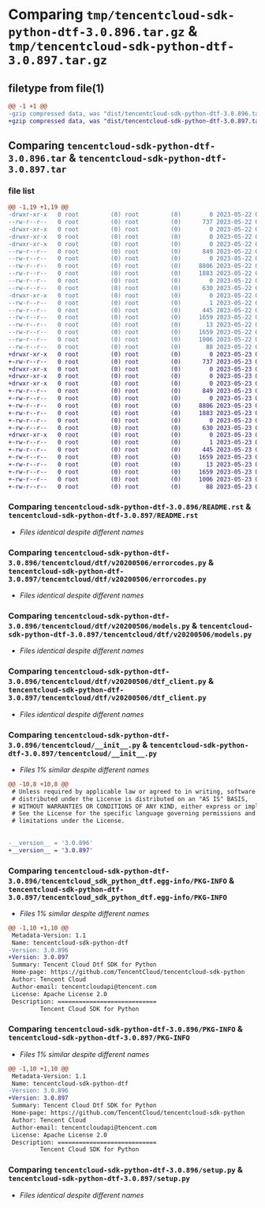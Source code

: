 # Comparing `tmp/tencentcloud-sdk-python-dtf-3.0.896.tar.gz` & `tmp/tencentcloud-sdk-python-dtf-3.0.897.tar.gz`

## filetype from file(1)

```diff
@@ -1 +1 @@
-gzip compressed data, was "dist/tencentcloud-sdk-python-dtf-3.0.896.tar", last modified: Mon May 22 00:21:51 2023, max compression
+gzip compressed data, was "dist/tencentcloud-sdk-python-dtf-3.0.897.tar", last modified: Tue May 23 02:21:21 2023, max compression
```

## Comparing `tencentcloud-sdk-python-dtf-3.0.896.tar` & `tencentcloud-sdk-python-dtf-3.0.897.tar`

### file list

```diff
@@ -1,19 +1,19 @@
-drwxr-xr-x   0 root         (0) root         (0)        0 2023-05-22 00:21:51.000000 tencentcloud-sdk-python-dtf-3.0.896/
--rw-r--r--   0 root         (0) root         (0)      737 2023-05-22 00:21:51.000000 tencentcloud-sdk-python-dtf-3.0.896/README.rst
-drwxr-xr-x   0 root         (0) root         (0)        0 2023-05-22 00:21:51.000000 tencentcloud-sdk-python-dtf-3.0.896/tencentcloud/
-drwxr-xr-x   0 root         (0) root         (0)        0 2023-05-22 00:21:51.000000 tencentcloud-sdk-python-dtf-3.0.896/tencentcloud/dtf/
-drwxr-xr-x   0 root         (0) root         (0)        0 2023-05-22 00:21:51.000000 tencentcloud-sdk-python-dtf-3.0.896/tencentcloud/dtf/v20200506/
--rw-r--r--   0 root         (0) root         (0)      849 2023-05-22 00:21:51.000000 tencentcloud-sdk-python-dtf-3.0.896/tencentcloud/dtf/v20200506/errorcodes.py
--rw-r--r--   0 root         (0) root         (0)        0 2023-05-22 00:21:51.000000 tencentcloud-sdk-python-dtf-3.0.896/tencentcloud/dtf/v20200506/__init__.py
--rw-r--r--   0 root         (0) root         (0)     8806 2023-05-22 00:21:51.000000 tencentcloud-sdk-python-dtf-3.0.896/tencentcloud/dtf/v20200506/models.py
--rw-r--r--   0 root         (0) root         (0)     1883 2023-05-22 00:21:51.000000 tencentcloud-sdk-python-dtf-3.0.896/tencentcloud/dtf/v20200506/dtf_client.py
--rw-r--r--   0 root         (0) root         (0)        0 2023-05-22 00:21:51.000000 tencentcloud-sdk-python-dtf-3.0.896/tencentcloud/dtf/__init__.py
--rw-r--r--   0 root         (0) root         (0)      630 2023-05-22 00:21:51.000000 tencentcloud-sdk-python-dtf-3.0.896/tencentcloud/__init__.py
-drwxr-xr-x   0 root         (0) root         (0)        0 2023-05-22 00:21:51.000000 tencentcloud-sdk-python-dtf-3.0.896/tencentcloud_sdk_python_dtf.egg-info/
--rw-r--r--   0 root         (0) root         (0)        1 2023-05-22 00:21:51.000000 tencentcloud-sdk-python-dtf-3.0.896/tencentcloud_sdk_python_dtf.egg-info/dependency_links.txt
--rw-r--r--   0 root         (0) root         (0)      445 2023-05-22 00:21:51.000000 tencentcloud-sdk-python-dtf-3.0.896/tencentcloud_sdk_python_dtf.egg-info/SOURCES.txt
--rw-r--r--   0 root         (0) root         (0)     1659 2023-05-22 00:21:51.000000 tencentcloud-sdk-python-dtf-3.0.896/tencentcloud_sdk_python_dtf.egg-info/PKG-INFO
--rw-r--r--   0 root         (0) root         (0)       13 2023-05-22 00:21:51.000000 tencentcloud-sdk-python-dtf-3.0.896/tencentcloud_sdk_python_dtf.egg-info/top_level.txt
--rw-r--r--   0 root         (0) root         (0)     1659 2023-05-22 00:21:51.000000 tencentcloud-sdk-python-dtf-3.0.896/PKG-INFO
--rw-r--r--   0 root         (0) root         (0)     1006 2023-05-22 00:21:51.000000 tencentcloud-sdk-python-dtf-3.0.896/setup.py
--rw-r--r--   0 root         (0) root         (0)       88 2023-05-22 00:21:51.000000 tencentcloud-sdk-python-dtf-3.0.896/setup.cfg
+drwxr-xr-x   0 root         (0) root         (0)        0 2023-05-23 02:21:21.000000 tencentcloud-sdk-python-dtf-3.0.897/
+-rw-r--r--   0 root         (0) root         (0)      737 2023-05-23 02:21:21.000000 tencentcloud-sdk-python-dtf-3.0.897/README.rst
+drwxr-xr-x   0 root         (0) root         (0)        0 2023-05-23 02:21:21.000000 tencentcloud-sdk-python-dtf-3.0.897/tencentcloud/
+drwxr-xr-x   0 root         (0) root         (0)        0 2023-05-23 02:21:21.000000 tencentcloud-sdk-python-dtf-3.0.897/tencentcloud/dtf/
+drwxr-xr-x   0 root         (0) root         (0)        0 2023-05-23 02:21:21.000000 tencentcloud-sdk-python-dtf-3.0.897/tencentcloud/dtf/v20200506/
+-rw-r--r--   0 root         (0) root         (0)      849 2023-05-23 02:21:21.000000 tencentcloud-sdk-python-dtf-3.0.897/tencentcloud/dtf/v20200506/errorcodes.py
+-rw-r--r--   0 root         (0) root         (0)        0 2023-05-23 02:21:21.000000 tencentcloud-sdk-python-dtf-3.0.897/tencentcloud/dtf/v20200506/__init__.py
+-rw-r--r--   0 root         (0) root         (0)     8806 2023-05-23 02:21:21.000000 tencentcloud-sdk-python-dtf-3.0.897/tencentcloud/dtf/v20200506/models.py
+-rw-r--r--   0 root         (0) root         (0)     1883 2023-05-23 02:21:21.000000 tencentcloud-sdk-python-dtf-3.0.897/tencentcloud/dtf/v20200506/dtf_client.py
+-rw-r--r--   0 root         (0) root         (0)        0 2023-05-23 02:21:21.000000 tencentcloud-sdk-python-dtf-3.0.897/tencentcloud/dtf/__init__.py
+-rw-r--r--   0 root         (0) root         (0)      630 2023-05-23 02:21:21.000000 tencentcloud-sdk-python-dtf-3.0.897/tencentcloud/__init__.py
+drwxr-xr-x   0 root         (0) root         (0)        0 2023-05-23 02:21:21.000000 tencentcloud-sdk-python-dtf-3.0.897/tencentcloud_sdk_python_dtf.egg-info/
+-rw-r--r--   0 root         (0) root         (0)        1 2023-05-23 02:21:21.000000 tencentcloud-sdk-python-dtf-3.0.897/tencentcloud_sdk_python_dtf.egg-info/dependency_links.txt
+-rw-r--r--   0 root         (0) root         (0)      445 2023-05-23 02:21:21.000000 tencentcloud-sdk-python-dtf-3.0.897/tencentcloud_sdk_python_dtf.egg-info/SOURCES.txt
+-rw-r--r--   0 root         (0) root         (0)     1659 2023-05-23 02:21:21.000000 tencentcloud-sdk-python-dtf-3.0.897/tencentcloud_sdk_python_dtf.egg-info/PKG-INFO
+-rw-r--r--   0 root         (0) root         (0)       13 2023-05-23 02:21:21.000000 tencentcloud-sdk-python-dtf-3.0.897/tencentcloud_sdk_python_dtf.egg-info/top_level.txt
+-rw-r--r--   0 root         (0) root         (0)     1659 2023-05-23 02:21:21.000000 tencentcloud-sdk-python-dtf-3.0.897/PKG-INFO
+-rw-r--r--   0 root         (0) root         (0)     1006 2023-05-23 02:21:21.000000 tencentcloud-sdk-python-dtf-3.0.897/setup.py
+-rw-r--r--   0 root         (0) root         (0)       88 2023-05-23 02:21:21.000000 tencentcloud-sdk-python-dtf-3.0.897/setup.cfg
```

### Comparing `tencentcloud-sdk-python-dtf-3.0.896/README.rst` & `tencentcloud-sdk-python-dtf-3.0.897/README.rst`

 * *Files identical despite different names*

### Comparing `tencentcloud-sdk-python-dtf-3.0.896/tencentcloud/dtf/v20200506/errorcodes.py` & `tencentcloud-sdk-python-dtf-3.0.897/tencentcloud/dtf/v20200506/errorcodes.py`

 * *Files identical despite different names*

### Comparing `tencentcloud-sdk-python-dtf-3.0.896/tencentcloud/dtf/v20200506/models.py` & `tencentcloud-sdk-python-dtf-3.0.897/tencentcloud/dtf/v20200506/models.py`

 * *Files identical despite different names*

### Comparing `tencentcloud-sdk-python-dtf-3.0.896/tencentcloud/dtf/v20200506/dtf_client.py` & `tencentcloud-sdk-python-dtf-3.0.897/tencentcloud/dtf/v20200506/dtf_client.py`

 * *Files identical despite different names*

### Comparing `tencentcloud-sdk-python-dtf-3.0.896/tencentcloud/__init__.py` & `tencentcloud-sdk-python-dtf-3.0.897/tencentcloud/__init__.py`

 * *Files 1% similar despite different names*

```diff
@@ -10,8 +10,8 @@
 # Unless required by applicable law or agreed to in writing, software
 # distributed under the License is distributed on an "AS IS" BASIS,
 # WITHOUT WARRANTIES OR CONDITIONS OF ANY KIND, either express or implied.
 # See the License for the specific language governing permissions and
 # limitations under the License.
 
 
-__version__ = '3.0.896'
+__version__ = '3.0.897'
```

### Comparing `tencentcloud-sdk-python-dtf-3.0.896/tencentcloud_sdk_python_dtf.egg-info/PKG-INFO` & `tencentcloud-sdk-python-dtf-3.0.897/tencentcloud_sdk_python_dtf.egg-info/PKG-INFO`

 * *Files 1% similar despite different names*

```diff
@@ -1,10 +1,10 @@
 Metadata-Version: 1.1
 Name: tencentcloud-sdk-python-dtf
-Version: 3.0.896
+Version: 3.0.897
 Summary: Tencent Cloud Dtf SDK for Python
 Home-page: https://github.com/TencentCloud/tencentcloud-sdk-python
 Author: Tencent Cloud
 Author-email: tencentcloudapi@tencent.com
 License: Apache License 2.0
 Description: ============================
         Tencent Cloud SDK for Python
```

### Comparing `tencentcloud-sdk-python-dtf-3.0.896/PKG-INFO` & `tencentcloud-sdk-python-dtf-3.0.897/PKG-INFO`

 * *Files 1% similar despite different names*

```diff
@@ -1,10 +1,10 @@
 Metadata-Version: 1.1
 Name: tencentcloud-sdk-python-dtf
-Version: 3.0.896
+Version: 3.0.897
 Summary: Tencent Cloud Dtf SDK for Python
 Home-page: https://github.com/TencentCloud/tencentcloud-sdk-python
 Author: Tencent Cloud
 Author-email: tencentcloudapi@tencent.com
 License: Apache License 2.0
 Description: ============================
         Tencent Cloud SDK for Python
```

### Comparing `tencentcloud-sdk-python-dtf-3.0.896/setup.py` & `tencentcloud-sdk-python-dtf-3.0.897/setup.py`

 * *Files identical despite different names*

